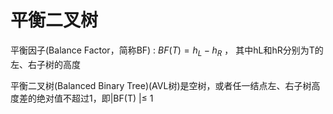 # 平衡二叉树

平衡因子(Balance Factor，简称BF) : $BF(T) = h_L-h_R$ ，
其中hL和hR分别为T的左、右子树的高度

平衡二叉树(Balanced Binary Tree)(AVL树)是空树，或者任一结点左、右子树高度差的绝对值不超过1，即|BF(T) |≤ 1